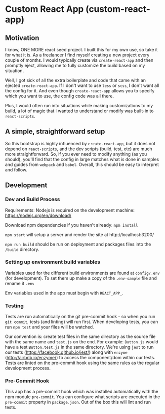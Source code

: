 # Custom React App (custom-react-app) #

## Motivation

I know, ONE MORE react seed project. I built this for my own use, so take it for what it is. As a freelancer I find myself creating a new project every couple of months. I would typically create via `create-react-app` and then promptly eject, allowing me to fully customize the build based on my situation.

Well, I got sick of all the extra boilerplate and code that came with an ejected `create-react-app`. If I don't want to use `less` or `scss`, I don't want all the config for it. And even though `create-react-app` allows you to specify which you want to use, the config code was all there.

Plus, I would often run into situations while making customizations to my build, a lot of magic that I wanted to understand or modify was built-in to `react-scripts`.

## A simple, straightforward setup

So this bootstrap is highly influenced by `create-react-app`, but it does not depend on `react-scripts`, and the dev scripts (build, test, etc) are much more straightforward. So, if you ever need to modify anything (as you should), you'll find that the config in large matches what is done in samples and guides from `webpack` and `babel`. Overall, this should be easy to interpret and follow.

## Development ##

### Dev and Build Process ###

Requirements: Nodejs is required on the development machine: https://nodejs.org/en/download/

Download npm dependencies if you haven't already: `npm install`

`npm start` will setup a server and render the site at http://localhost:3200/

`npm run build` should be run on deployment and packages files into the `/build` directory.

### Setting up environment build variables ###

Variables used for the different build environments are found at `config/.env` (for development). To set them up make a copy of the `.env-sample` file and rename it `.env`

Env variables used in the app must begin with `REACT_APP_`.

### Testing ###

Tests are run automatically on the git pre-commit hook - so when you run `git commit`, tests (and linting) will run first. When developing tests, you can run `npm test` and your files will be watched.

Our convention is: create test files in the same directory as the source file with the same name and `test.js` on the end. For example: `Button.js` would have a test `Button.test.js` in the same directory. We're using `jest` to run our tests (https://facebook.github.io/jest/) along with `enzyme` (http://airbnb.io/enzyme/) to access the component/dom within our tests. Tests are linted on the pre-commit hook using the same rules as the regular development process.

### Pre-Commit Hook

This app has a pre-commit hook which was installed automatically with the npm module `pre-commit`. You can configure what scripts are executed in the `pre-commit` property in `package.json`. Out of the box this will lint and run tests.
